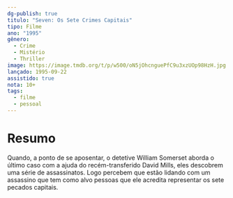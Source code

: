 ```yaml
---
dg-publish: true
titulo: "Seven: Os Sete Crimes Capitais"
tipo: Filme
ano: "1995"
gênero:
  - Crime
  - Mistério
  - Thriller
image: https://image.tmdb.org/t/p/w500/oN5jOhcnguePfC9u3xzUOp98HzH.jpg
lançado: 1995-09-22
assistido: true
nota: 10+
tags:
  - filme
  - pessoal
---
```

# Resumo
Quando, a ponto de se aposentar, o detetive William Somerset aborda o último caso com a ajuda do recém-transferido David Mills, eles descobrem uma série de assassinatos. Logo percebem que estão lidando com um assassino que tem como alvo pessoas que ele acredita representar os sete pecados capitais.

